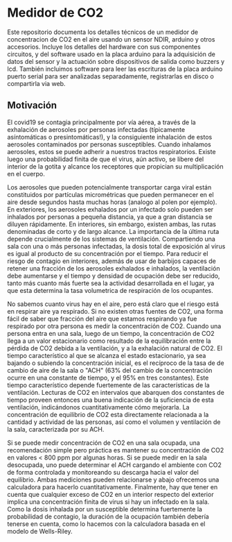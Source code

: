 # Medidor de CO2 

Este repositorio documenta los detalles técnicos de un medidor de concentracion de CO2 en el aire usando un sensor NDIR, arduino y otros accesorios. Incluye los detalles del hardware con sus componentes circuitos, y del software usado en la placa arduino para la adquisición de datos del sensor y la actuación sobre dispositivos de salida como buzzers y lcd. También incluimos software para leer las escrituras de la placa arduino puerto serial para ser analizadas separadamente, registrarlas en disco o compartirla via web.  

## Motivación
El covid19 se contagia principalmente por vía aérea, a través de la exhalación de aerosoles por personas infectadas (típicamente asíntomáticas o presintomáticas!), y la consiguiente inhalación de estos aerosoles contaminados por personas susceptibles. Cuando inhalamos aerosoles, estos se puede adherir a nuestros tractos respiratorios. Existe luego una probabilidad finita de que el virus, aún activo, se libere del interior de la gotita y alcance los receptores que propician su multiplicación en el cuerpo.  

Los aerosoles que pueden potencialmente transportar carga viral están constituidos por partículas micrométricas que pueden permanecer en el aire desde segundos hasta muchas horas (analogo al polen por ejemplo). En exteriores, los aerosoles exhalados por un infectado solo pueden ser inhalados por personas a pequeña distancia, ya que a gran distancia se diluyen rápidamente. En interiores, sin embargo, existen ambas, las rutas denominadas de corto y de largo alcance. La importancia de la última ruta depende crucialmente de los sistemas de ventilación. Compartiendo una sala con una o más personas infectadas, la dosis total de exposición al virus es igual al producto de su concentración por el tiempo. Para reducir el riesgo de contagio en interiores, además de usar de barbijos capaces de retener una fracción de los aerosoles exhalados e inhalados, la ventilación debe aumentarse y el tiempo y densidad de ocupación debe ser reducido, tanto más cuanto más fuerte sea la actividad desarrollada en el lugar, ya que esta determina la tasa volumetrica de respiración de los ocupantes.

No sabemos cuanto virus hay en el aire, pero está claro que el riesgo está en respirar aire ya respirado. Si no existen otras fuentes de CO2, una forma fácil de saber que fracción del aire que estamos respirando ya fue respirado por otra persona es medir la concentración de CO2. Cuando una persona entra en una sala, luego de un tiempo, la concentración de CO2 llega a un valor estacionario como resultado de la equilibración entre la pérdida de CO2 debida a la ventilación, y a la exhalación natural de CO2. El tiempo característico al que se alcanza el estado estacionario, ya sea bajando o subiendo la concentración inicial, es el recíproco de la tasa de de cambio de aire de la sala o "ACH" (63% del cambio de la concentración ocurre en una constante de tiempo, y el 95% en tres constantes). Este tiempo característico depende fuertemente de las características de la ventilación. Lecturas de CO2 en intervalos que abarquen dos constantes de tiempo proveen entonces una buena indicación de la suficiencia de esta ventilación, indicándonos cuantitativamente cómo mejorarla. La concentración de equilibrio de CO2 esta directamente relacionada a la cantidad y actividad de las personas, así como el volumen y ventilación de la sala, caracterizada por su ACH.

Si se puede medir concentración de CO2 en una sala ocupada, una recomendación simple pero práctica es mantener su concentración de CO2 en valores < 800 ppm por algunas horas. Si se puede medir en la sala desocupada, uno puede determinar el ACH cargando el ambiente con CO2 de forma controlada y monitoreando su descarga hacia el valor del equilibrio. Ambas mediciones pueden relacionarse y abajo ofrecemos una calculadora para hacerlo cuantitativamente. Finalmente, hay que tener en cuenta que cualquier exceso de CO2 en un interior respecto del exterior implica una concentración finita de virus si hay un infectado en la sala. Como la dosis inhalada por un susceptible determina fuertemente la probabilidad de contagio, la duración de la ocupación también debería tenerse en cuenta, como lo hacemos con la calculadora basada en el modelo de Wells-Riley. 
